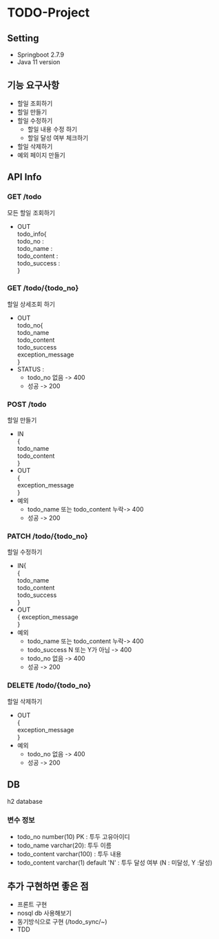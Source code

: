 # TODO-Project

## Setting
- Springboot 2.7.9
- Java 11 version

## 기능 요구사항
- 할일 조회하기
- 할일 만들기
- 할일 수정하기
    - 할일 내용 수정 하기
    - 할일 달성 여부 체크하기
- 할일 삭제하기
- 예외 페이지 만들기

## API Info
### GET /todo
모든 할일 조회하기
- OUT<br>
  todo_info{<br>
  todo_no : <br>
  todo_name : <br>
  todo_content :<br>
  todo_success : <br>
  }

### GET /todo/{todo_no}
할일 상세조회 하기

- OUT <br>
  todo_no{<br>
  todo_name<br>
  todo_content<br>
  todo_success<br>
  exception_message<br>
  }<br>
- STATUS :
    - todo_no 없음 -> 400
    - 성공 -> 200

### POST /todo
할일 만들기
- IN<br>
  {<br>
  todo_name<br>
  todo_content<br>
  }<br>
- OUT<br>
  {<br>
  exception_message<br>
  }
- 예외
    - todo_name 또는 todo_content 누락-> 400
    - 성공 -> 200

### PATCH /todo/{todo_no}
할일 수정하기
- IN{<br>
  {<br>
  todo_name<br>
  todo_content<br>
  todo_success<br>
  }<br>
- OUT<br>{
  exception_message<br>
  }
- 예외
    - todo_name 또는 todo_content 누락-> 400
    - todo_success N 또는 Y가 아님 -> 400
    - todo_no 없음 -> 400
    - 성공 -> 200

### DELETE /todo/{todo_no}
할일 삭제하기
- OUT<br>{<br>
  exception_message<br>
  }<br>
- 예외
    - todo_no 없음 -> 400
    - 성공 -> 200

## DB
h2 database

### 변수 정보
- todo_no number(10) PK : 투두 고유아이디
- todo_name varchar(20): 투두 이름
- todo_content varchar(100) : 투두 내용
- todo_content varchar(1) default 'N' : 투두 달성 여부 (N : 미달성, Y :달성)

## 추가 구현하면 좋은 점
- 프론트 구현
- nosql db 사용해보기
- 동기방식으로 구현 (/todo_sync/~)
- TDD
